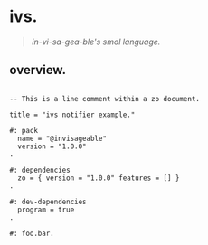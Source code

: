 # ivs.

> *in-vi-sa-gea-ble's smol language.*

## overview.

```

-- This is a line comment within a zo document.

title = "ivs notifier example."

#: pack
  name = "@invisageable"
  version = "1.0.0"
.

#: dependencies
  zo = { version = "1.0.0" features = [] }
.

#: dev-dependencies
  program = true
.

#: foo.bar.

```
